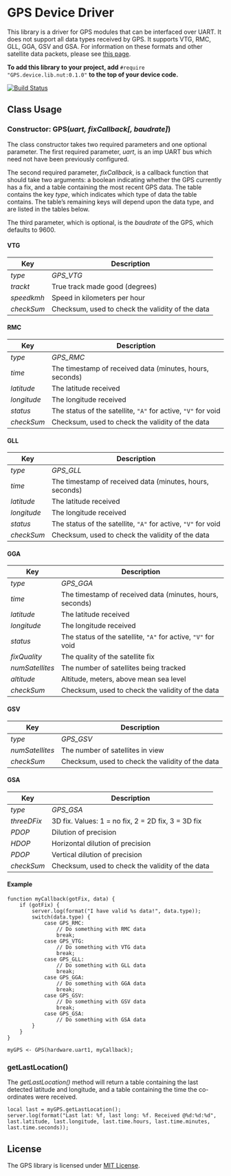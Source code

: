 # GPS Device Driver

This library is a driver for GPS modules that can be interfaced over UART. It does not support all data types received by GPS. It supports VTG, RMC, GLL, GGA, GSV and GSA. For information on these formats and other satellite data packets, please see [this page](http://www.gpsinformation.org/dale/nmea.htm).

**To add this library to your project, add** `#require "GPS.device.lib.nut:0.1.0"` **to the top of your device code.**

[![Build Status](https://api.travis-ci.org/electricimp/GPS.svg?branch=master)](https://travis-ci.org/electricimp/GPS)

## Class Usage

### Constructor: GPS(*uart, fixCallback[, baudrate]*)

The class constructor takes two required parameters and one optional parameter. The first required parameter, *uart*, is an imp UART bus which need not have been previously configured.

The second required parameter, *fixCallback*, is a callback function that should take two arguments: a boolean indicating whether the GPS currently has a fix, and a table containing the most recent GPS data. The table contains the key *type*, which indicates which type of data the table contains. The table’s remaining keys will depend upon the data type, and are listed in the tables below.

The third parameter, which is optional, is the *baudrate* of the GPS, which defaults to 9600.

#### VTG

| Key             | Description                                       |
| --------------- | ------------------------------------------------- |
| *type*          | *GPS_VTG*                                         |
| *trackt*        | True track made good (degrees)                    |
| *speedkmh*      | Speed in kilometers per hour                      |
| *checkSum*      | Checksum, used to check the validity of the data  |

#### RMC

| Key             | Description                                               |
| --------------- | --------------------------------------------------------- |
| *type*          | *GPS_RMC*                                                 |
| *time*          | The timestamp of received data (minutes, hours, seconds)  |
| *latitude*      | The latitude received                                     |
| *longitude*     | The longitude received                                    |
| *status*        | The status of the satellite, `"A"` for active, `"V"` for void |
| *checkSum*      | Checksum, used to check the validity of the data          |

#### GLL

| Key             | Description                                               |
| --------------- | --------------------------------------------------------- |
| *type*          | *GPS_GLL*                                                 |
| *time*          | The timestamp of received data (minutes, hours, seconds)  |
| *latitude*      | The latitude received                                     |
| *longitude*     | The longitude received                                    |
| *status*        | The status of the satellite, `"A"` for active, `"V"` for void |
| *checkSum*      | Checksum, used to check the validity of the data          |

#### GGA

| Key             | Description                                               |
| --------------- | --------------------------------------------------------- |
| *type*          | *GPS_GGA*                                                 |
| *time*          | The timestamp of received data (minutes, hours, seconds)  |
| *latitude*      | The latitude received                                     |
| *longitude*     | The longitude received                                    |
| *status*        | The status of the satellite, `"A"` for active, `"V"` for void |
| *fixQuality*    | The quality of the satellite fix                          |
| *numSatellites* | The number of satellites being tracked                    |
| *altitude*      | Altitude, meters, above mean sea level                    |
| *checkSum*      | Checksum, used to check the validity of the data          |

#### GSV

| Key             | Description                                               |
| --------------- | --------------------------------------------------------- |
| *type*          | *GPS_GSV*                                                 |
| *numSatellites* | The number of satellites in view                          |
| *checkSum*      | Checksum, used to check the validity of the data          |

#### GSA

| Key             | Description                                                 |
| --------------- | ----------------------------------------------------------- |
| *type*          | *GPS_GSA*                                                   |
| *threeDFix*     | 3D fix. Values: 1 = no fix, 2 = 2D fix, 3 = 3D fix          |
| *PDOP*          | Dilution of precision                                       |
| *HDOP*          | Horizontal dilution of precision                            |
| *PDOP*          | Vertical dilution of precision                              |
| *checkSum*      | Checksum, used to check the validity of the data            |

#### Example

```squirrel
function myCallback(gotFix, data) {
    if (gotFix) {
        server.log(format("I have valid %s data!", data.type));
        switch(data.type) {
            case GPS_RMC:
                // Do something with RMC data
                break;
            case GPS_VTG: 
                // Do something with VTG data
                break;
            case GPS_GLL:
                // Do something with GLL data
                break;
            case GPS_GGA:
                // Do something with GGA data
                break;
            case GPS_GSV:
                // Do something with GSV data
                break;
            case GPS_GSA:
                // Do something with GSA data
        }
    }
}

myGPS <- GPS(hardware.uart1, myCallback);
```

### getLastLocation()

The *getLastLocation()* method will return a table containing the last detected latitude and longitude, and a table containing the time the co-ordinates were received.

```squirrel
local last = myGPS.getLastLocation();
server.log(format("Last lat: %f, last long: %f. Received @%d:%d:%d", last.latitude, last.longitude, last.time.hours, last.time.minutes, last.time.seconds));
```

## License

The GPS library is licensed under [MIT License](./LICENSE).
